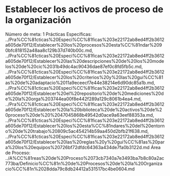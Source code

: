 # Establecer los activos de proceso de la organización

Número de meta: 1
Prácticas Específicas: ../Pra%CC%81cticas%20Especi%CC%81ficas%203e22172ab8ed4ff2b3612a605de70f12/Establecer%20los%20procesos%20esta%CC%81ndar%2090bfc818152a48aa8c129b37d740b00c.md, ../Pra%CC%81cticas%20Especi%CC%81ficas%203e22172ab8ed4ff2b3612a605de70f12/Establecer%20las%20descripciones%20de%20los%20modelos%20de%20cic%2031b49dc4ac90436dae87ef0c8fd5fb5c.md, ../Pra%CC%81cticas%20Especi%CC%81ficas%203e22172ab8ed4ff2b3612a605de70f12/Establecer%20los%20criterios%20y%20las%20gui%CC%81as%20de%20adaptacio%2011a9eceecf7e44e38214e6d90dc85a1b.md, ../Pra%CC%81cticas%20Especi%CC%81ficas%203e22172ab8ed4ff2b3612a605de70f12/Establecer%20el%20repositorio%20de%20mediciones%20de%20la%20orga%203744ea00f8e442f289a129c8061b4ea4.md, ../Pra%CC%81cticas%20Especi%CC%81ficas%203e22172ab8ed4ff2b3612a605de70f12/Establecer%20la%20biblioteca%20de%20activos%20de%20proceso%20de%20%2047045868b49542d0ace9a63eef88353a.md, ../Pra%CC%81cticas%20Especi%CC%81ficas%203e22172ab8ed4ff2b3612a605de70f12/Establecer%20los%20esta%CC%81ndares%20del%20entorno%20de%20trabajo%20809c5ac454214b59aa450d2bfb21f638.md, ../Pra%CC%81cticas%20Especi%CC%81ficas%203e22172ab8ed4ff2b3612a605de70f12/Establecer%20las%20reglas%20y%20gui%CC%81as%20para%20los%20equipos%20726bf72dfdc64363a434de7fa0b3122d.md
Área de Proceso: ../A%CC%81reas%20de%20Proceso%2073cb7340a7e3493ba7b8c80a2ac773ba/Definicio%CC%81n%20de%20Procesos%20de%20la%20Organizacio%CC%81n%2028dda79c8db24412a531517bc4be0604.md